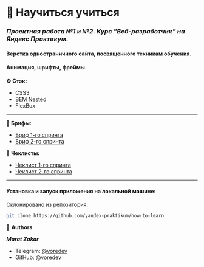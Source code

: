 # 📝 Научиться учиться

### _**Проектная работа №1 и №2. Курс "Веб-разработчик" на Яндекс Практикум.**_

#### Верстка одностраничного сайта, посвященного техникам обучения.
#### Aнимация, шрифты, фреймы

**⚙️ Стэк:**

- CSS3
- [BEM Nested](https://ru.bem.info/methodology/filestructure/)
- FlexBox

* * *

**🧩 Брифы:**

* [Бриф 1-го спринта](https://code.s3.yandex.net/web-developer/project-1/sprint-1-brief.pdf)
* [Бриф 2-го спринта](https://code.s3.yandex.net/web-developer/project-1/sprint-2-brief.pdf)

**📄 Чеклисты:**

* [Чеклист 1-го спринта](https://code.s3.yandex.net/web-developer/checklists-pdf/new-program/checklist-1.pdf)
* [Чеклист 2-го спринта](https://code.s3.yandex.net/web-developer/checklists-pdf/new-program/checklist-2.pdf)

* * *

#### Установка и запуск приложения на локальной машине:

Склонировано из репозитория:
```bash
git clone https://github.com/yandex-praktikum/how-to-learn
```

👤 **Authors**

**_Marat Zakar_**
- Telegram: [@voredev](https://t.me/voredev)
- GitHub: [@voredev](https://github.com/maratdev)

